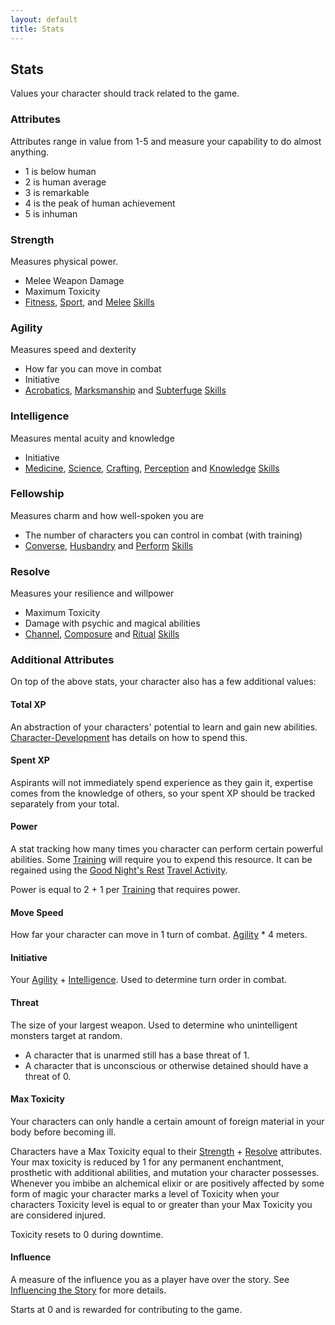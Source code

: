```yaml
---
layout: default
title: Stats
---
```

## Stats
Values your character should track related to the game.

### Attributes
Attributes range in value from 1-5 and measure your capability to do almost anything.
- 1 is below human
- 2 is human average
- 3 is remarkable
- 4 is the peak of human achievement
- 5 is inhuman

### Strength
Measures physical power.
- Melee Weapon Damage
- Maximum Toxicity
- [Fitness](Fitness), [Sport](Sport), and [Melee](Melee) [Skills](Skills)

### Agility
Measures speed and dexterity
- How far you can move in combat
- Initiative
- [Acrobatics](Acrobatics), [Marksmanship](Marksmanship) and [Subterfuge](Subterfuge) [Skills](Skills)

### Intelligence
Measures mental acuity and knowledge
- Initiative
- [Medicine](Medicine), [Science](Science), [Crafting](Crafting), [Perception](Perception) and [Knowledge](Knowledge) [Skills](Skills)

### Fellowship
Measures charm and how well-spoken you are
- The number of characters you can control in combat (with training)
- [Converse](Converse), [Husbandry](Husbandry) and [Perform](Perform) [Skills](Skills)

### Resolve
Measures your resilience and willpower
- Maximum Toxicity
- Damage with psychic and magical abilities
- [Channel](Channel), [Composure](Composure) and [Ritual](Ritual) [Skills](Skills)

### Additional Attributes
On top of the above stats, your character also has a few additional values:

#### Total XP
An abstraction of your characters' potential to learn and gain new abilities. [Character-Development](Character-Development) has details on how to spend this.

#### Spent XP
Aspirants will not immediately spend experience as they gain it, expertise comes from the knowledge of others, so your spent XP should be tracked separately from your total.

#### Power
A stat tracking how many times you character can perform certain powerful abilities. Some [Training](Character-Development#Training) will require you to expend this resource. It can be regained using the [Good Night's Rest](Activities#Good%20Night's%20Rest) [Travel Activity](Activities#Travel%20Activity).

Power is equal to 2 + 1 per [Training](Character-Development#Training) that requires power.

#### Move Speed
How far your character can move in 1 turn of combat. [Agility](#Agility) * 4 meters.

#### Initiative
Your [Agility](Stats#Agility) + [Intelligence](Stats#Intelligence). Used to determine turn order in combat.

#### Threat
The size of your largest weapon. Used to determine who unintelligent monsters target at random. 

* A character that is unarmed still has a base threat of 1. 
* A character that is unconscious or otherwise detained should have a threat of 0.

#### Max Toxicity
Your characters can only handle a certain amount of foreign material in your body before becoming ill.

Characters have a Max Toxicity equal to their [Strength](Stats#Strength) + [Resolve](Stats#Resolve) attributes. Your max toxicity is reduced by 1 for any permanent enchantment, prosthetic with additional abilities, and mutation your character possesses. Whenever you imbibe an alchemical elixir or are positively affected by some form of magic your character marks a level of Toxicity when your characters Toxicity level is equal to or greater than your Max Toxicity you are considered injured.

Toxicity resets to 0 during downtime.

#### Influence
A measure of the influence you as a player have over the story. See [Influencing the Story](Telling-The-Story#Influencing%20the%20Story) for more details.

Starts at 0 and is rewarded for contributing to the game.
